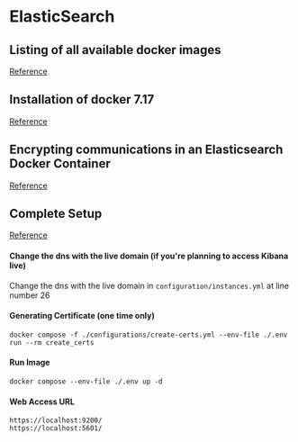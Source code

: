 # ElasticSearch

  

## Listing of all available docker images

[Reference](https://www.docker.elastic.co/r/elasticsearch)

  

## Installation of docker 7.17

[Reference](https://www.elastic.co/guide/en/elasticsearch/reference/7.17/docker.html)

  
  

## Encrypting communications in an Elasticsearch Docker Container

[Reference](https://www.elastic.co/guide/en/elasticsearch/reference/7.17/configuring-tls-docker.html)

  

## Complete Setup
[Reference](https://www.elastic.co/guide/en/elasticsearch/reference/7.17/configuring-tls-docker.html)
  

#### Change the dns with the live domain (if you're planning to access Kibana live) 

Change the dns with the live domain in `configuration/instances.yml` at line number 26

#### Generating Certificate (one time only)

    docker compose -f ./configurations/create-certs.yml --env-file ./.env run --rm create_certs

#### Run Image
    docker compose --env-file ./.env up -d

#### Web Access URL
    https://localhost:9200/
    https://localhost:5601/